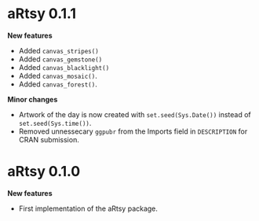 # aRtsy 0.1.1

**New features**

- Added `canvas_stripes()`
- Added `canvas_gemstone()`
- Added `canvas_blacklight()`
- Added `canvas_mosaic()`.
- Added `canvas_forest()`.

**Minor changes**

- Artwork of the day is now created with `set.seed(Sys.Date())` instead of `set.seed(Sys.time())`.
- Removed unnessecary `ggpubr` from the Imports field in `DESCRIPTION` for CRAN submission.

# aRtsy 0.1.0

**New features**

- First implementation of the aRtsy package.
